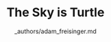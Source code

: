 ---
title: The Sky is Turtle
author: _authors/adam_freisinger.md
image: /images/2021-07/2021-07-adam.jpg
image_alt: Person staring into water with turtles that looks like a piece of sky
link: /images/2021-07/2021-07-adam.jpg
exhibition: 2021-07
tall: false
---